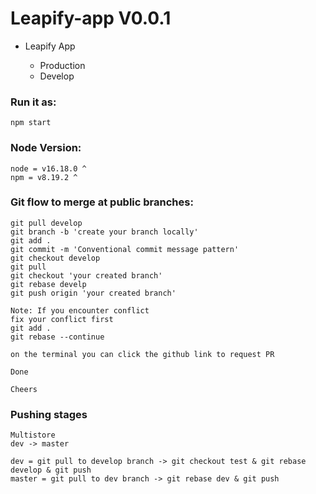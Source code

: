 # Leapify-app V0.0.1

- Leapify App

  - Production
  - Develop

### Run it as:

```
npm start
```

### Node Version:

```
node = v16.18.0 ^
npm = v8.19.2 ^
```

### Git flow to merge at public branches:

```
git pull develop
git branch -b 'create your branch locally'
git add .
git commit -m 'Conventional commit message pattern'
git checkout develop
git pull
git checkout 'your created branch'
git rebase develp
git push origin 'your created branch'

Note: If you encounter conflict
fix your conflict first
git add .
git rebase --continue

on the terminal you can click the github link to request PR

Done

Cheers
```

### Pushing stages

```
Multistore
dev -> master

dev = git pull to develop branch -> git checkout test & git rebase develop & git push
master = git pull to dev branch -> git rebase dev & git push
```
